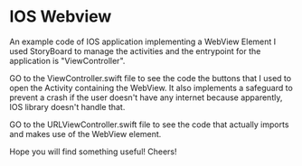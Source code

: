 # IOS Webview
An example code of IOS application implementing a WebView Element
I used StoryBoard to manage the activities and the entrypoint for the
application is "ViewController". 

GO to the ViewController.swift file to see the code the buttons that 
I used to open the Activity containing the WebView. It also implements
a safeguard to prevent a crash if the user doesn't have any internet 
because apparently, IOS library doesn't handle that. 

GO to the URLViewController.swift file to see the code that actually
imports and makes use of the WebView element.

Hope you will find something useful! Cheers!
